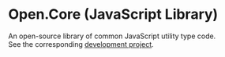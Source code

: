 # Open.Core (JavaScript Library)
 An open-source library of common JavaScript utility type code.  
 See the corresponding [development project](https://github.com/philcockfield/js-open.core_dev).